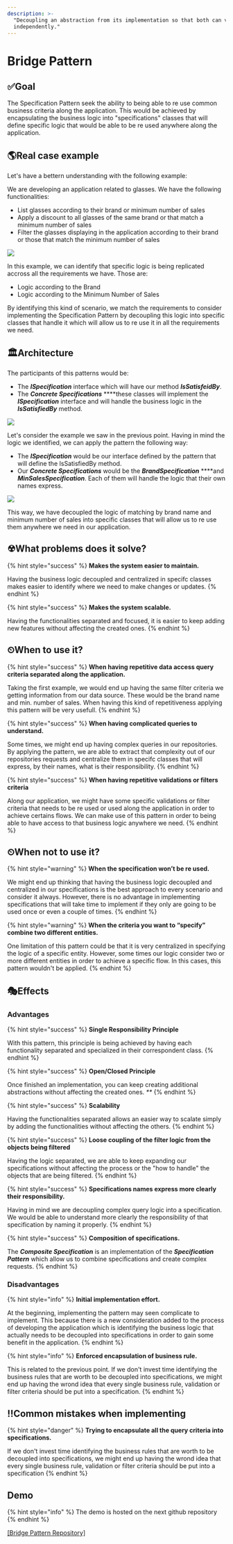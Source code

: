 ```yaml
---
description: >-
  "Decoupling an abstraction from its implementation so that both can vary
  independently."
---
```


# Bridge Pattern

## ✅Goal

The Specification Pattern seek the ability to being able to re use common business criteria along the application. This would be achieved by encapsulating the business logic into "specifications" classes that will define specific logic that would be able to be re used anywhere along the application. 

## 🌎Real case example

Let's have a bettern understanding with the following example:

We are developing an application related to glasses. We have the following functionalities:

* List glasses according to their brand or minimum number of sales
* Apply a discount to all glasses of the same brand or that match a minimum number of sales
* Filter the glasses displaying in the application according to their brand or those that match the minimum number of sales

![](.gitbook/assets/specificationrealworldcase.JPG)

In this example, we can identify that specific logic is being replicated accross all the requirements we have. Those are:

* Logic according to the Brand
* Logic according to the Minimum Number of Sales

By identifying this kind of scenario, we match the requirements to consider implementing the Specification Pattern by decoupling this logic into specific classes that handle it which will allow us to re use it in all the requirements we need.

## 🏛Architecture

The participants of this patterns would be:

* The _**ISpecification**_ interface which will have our method _**IsSatisfeidBy**_.
* The _**Concrete Specifications**_ ****these classes will implement the _**ISpecification**_ interface and will handle the business logic in the _**IsSatisfiedBy**_ method.

![](.gitbook/assets/specification1.JPG)

Let's consider the example we saw in the previous point. Having in mind the logic we identified, we can apply the pattern the following way:

* The _**ISpecification**_ would be our interface defined by the pattern that will define the IsSatisfiedBy method.
* Our _**Concrete Specifications**_ would be the _**BrandSpecification**_ ****and _**MinSalesSpecification**_. Each of them will handle the logic that their own names express. 

![](.gitbook/assets/specification2.JPG)

This way, we have decoupled the logic of matching by brand name and minimum number of sales into specific classes that will allow us to re use them anywhere we need in our application.

## ☢What problems does it solve?

{% hint style="success" %}
**Makes the system easier to maintain.**

Having the business logic decoupled and centralized in specifc classes makes easier to identify where we need to make changes or updates.
{% endhint %}

{% hint style="success" %}
**Makes the system scalable.**

Having the functionalities separated and focused, it is easier to keep adding new features without affecting the created ones.
{% endhint %}

## ⏲When to use it?

{% hint style="success" %}
**When having repetitive data access query criteria separated along the application.**

Taking the first example, we would end up having the same filter criteria we getting information from our data source. These would be the brand name and min. number of sales. When having this kind of repetitiveness applying this pattern will be very usefull.
{% endhint %}

{% hint style="success" %}
**When having complicated queries to understand.**

Some times, we might end up having complex queries in our repositories. By applying the pattern, we are able to extract that complexity out of our repositories requests and centralize them in specifc classes that will express, by their names, what is their responsibility.
{% endhint %}

{% hint style="success" %}
**When having repetitive validations or filters criteria**

Along our application, we might have some specific validations or filter criteria that needs to be  re used or used along the application in order to achieve certains flows. We can make use of this pattern in order to being able to have access to that business logic anywhere we need.
{% endhint %}

## ⏲When not to use it?

{% hint style="warning" %}
**When the specification won’t be re used.**

We might end up thinking that having the business logic decoupled and centralized in our specifications is the best approach to every scenario and consider it always. However, there is no advantage in implementing specifications that will take time to implement if they only are going to be used once or even a couple of times.
{% endhint %}

{% hint style="warning" %}
**When the criteria you want to “specify” combine two different entities.**

One limitation of this pattern could be that it is very centralized in specifying the logic of a specific entity. However, some times our logic consider two or more different entities in order to achieve a specific flow. In this cases, this pattern wouldn't be applied.
{% endhint %}

## 🎭Effects

### Advantages

{% hint style="success" %}
**Single Responsibility Principle**

With this pattern, this principle is being achieved by having each functionality separated and specialized in their correspondent class.
{% endhint %}

{% hint style="success" %}
**Open/Closed Principle**

Once finished an implementation, you can keep creating additional abstractions without affecting the created ones. _\*\*_
{% endhint %}

{% hint style="success" %}
**Scalability**

Having the functionalities separated allows an easier way to scalate simply by adding the functionalities without affecting the others.
{% endhint %}

{% hint style="success" %}
**Loose coupling of the filter logic from the objects being filtered**

Having the logic separated, we are able to keep expanding our specifications without affecting the process or the "how to handle" the objects that are being filtered. 
{% endhint %}

{% hint style="success" %}
**Specifications names express more clearly their responsibility.**

Having in mind we are decoupling complex query logic into a specification. We would be able to understand more clearly the responsibility of that specification by naming it properly. 
{% endhint %}

{% hint style="success" %}
**Composition of specifications.**

The _**Composite Specification**_ is an implementation of the _**Specification Pattern**_ which allow us to combine specifications and create complex requests.
{% endhint %}

### Disadvantages

{% hint style="info" %}
**Initial implementation effort.**

At the beginning, implementing the pattern may seen complicate to implement. This because there is a new consideration added to the process of developing the application which is identifying the business logic that actually needs to be decoupled into specifications in order to gain some benefit in the application. 
{% endhint %}

{% hint style="info" %}
**Enforced encapsulation of business rule.**

This is related to the previous point. If we don't invest time identifying the business rules that are worth to be decoupled into specifications, we might end up having the wrond idea that every single business rule, validation or filter criteria should be put into a specification.
{% endhint %}

## ‼Common mistakes when implementing

{% hint style="danger" %}
**Trying to encapsulate all the query criteria into specifications.**

If we don't invest time identifying the business rules that are worth to be decoupled into specifications, we might end up having the wrond idea that every single business rule, validation or filter criteria should be put into a specification
{% endhint %}

## Demo

{% hint style="info" %}
The demo is hosted on the next github repository
{% endhint %}

[\[Bridge Pattern Repository\]](https://github.com/jordinola/BridgePattern)

